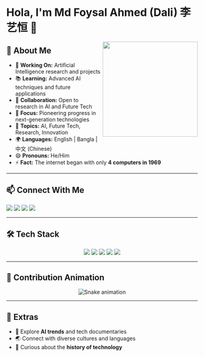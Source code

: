# Hola, I'm Md Foysal Ahmed (Dali) 李艺恒 👋  

<img align="right" src="https://media.giphy.com/media/Q7SKqn3G97xpmfSOvG/giphy.gif" width="250"/>

## 🔬 About Me  
- 🎯 **Working On:** Artificial Intelligence research and projects  
- 📚 **Learning:** Advanced AI techniques and future applications  
- 🤝 **Collaboration:** Open to research in AI and Future Tech  
- 🚀 **Focus:** Pioneering progress in next-generation technologies  
- 💬 **Topics:** AI, Future Tech, Research, Innovation  
- 🌍 **Languages:** English | Bangla | 中文 (Chinese)  
- 😄 **Pronouns:** He/Him  
- ⚡ **Fact:** The internet began with only **4 computers in 1969**  

---

## 📫 Connect With Me  
<p>
  <a href="mailto:foysal.dali.fd@hotmail.com"><img src="https://img.shields.io/badge/Email-0078D4?style=for-the-badge&logo=Microsoft-Outlook&logoColor=white"/></a>
  <a href="mailto:foysaldali@mails.swust.edu.cn"><img src="https://img.shields.io/badge/Academic%20Mail-0078D4?style=for-the-badge&logo=Minutemailer&logoColor=white"/></a>
  <a href="https://www.linkedin.com/in/mdfoysalahmed"><img src="https://img.shields.io/badge/LinkedIn-0A66C2?style=for-the-badge&logo=linkedin&logoColor=white"/></a>
  <a href="https://github.com/Foysaldali"><img src="https://img.shields.io/badge/GitHub-171515?style=for-the-badge&logo=github&logoColor=white"/></a>
</p>

---

## 🛠️ Tech Stack  
<p align="center">
  <img src="https://img.shields.io/badge/Python-FFD43B?style=for-the-badge&logo=python&logoColor=blue"/>
  <img src="https://img.shields.io/badge/TensorFlow-FF6F00?style=for-the-badge&logo=tensorflow&logoColor=white"/>
  <img src="https://img.shields.io/badge/PyTorch-EE4C2C?style=for-the-badge&logo=pytorch&logoColor=white"/>
  <img src="https://img.shields.io/badge/Scikit--learn-F7931E?style=for-the-badge&logo=scikit-learn&logoColor=white"/>
  <img src="https://img.shields.io/badge/Keras-D00000?style=for-the-badge&logo=keras&logoColor=white"/>
</p>  

---

## 🐍 Contribution Animation  
<p align="center">
  <img src="https://github.com/Foysaldali/Foysaldali/blob/output/github-contribution-grid-snake.svg" alt="Snake animation"/>
</p>

---

## 🌟 Extras  
- 🎥 Explore **AI trends** and tech documentaries  
- 🌏 Connect with diverse cultures and languages  
- 📖 Curious about the **history of technology**  
